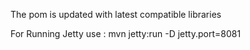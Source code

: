 The pom is updated with latest compatible libraries

For Running Jetty use :
mvn jetty:run -D jetty.port=8081



